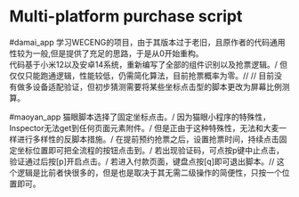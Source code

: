 # Multi-platform purchase script
#damai_app
学习WECENG的项目，由于其版本过于老旧，且原作者的代码通用性较为一般,但是提供了充足的思路，于是从0开始重构。\
代码基于小米12以及安卓14系统，重新编写了全部的组件识别以及抢票逻辑。/
但仅仅只能跑通逻辑，性能较低，仍需简化算法，目前抢票概率为零。//
//
目前没有做多设备适配验证，但初步猜测需要将某些坐标点击型的脚本更改为屏幕比例测算。


#maoyan_app
猫眼脚本选择了固定坐标点击。/
因为猫眼小程序的特殊性，Inspector无法get到任何页面元素附件。/
但是正由于这种特殊性，无法和大麦一样进行多样性的反脚本措施。/
在提前预约抢票之后，设置抢票时间，持续点击固定坐标位置即可把全流程的按钮点击到。/
若出现验证码，可点按p键中止点击，验证通过后按[p]开启点击。/
若进入付款页面，键盘点按[q]即可退出脚本。//
这个逻辑是比前者快很多的，但是也是取决于其无需二级操作的简便性，只按一个位置即可。
